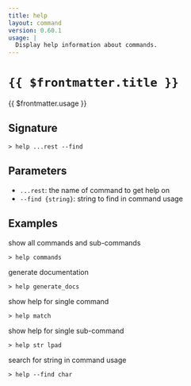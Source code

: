 ```yaml
---
title: help
layout: command
version: 0.60.1
usage: |
  Display help information about commands.
---
```


# `{{ $frontmatter.title }}`

<div style='white-space: pre-wrap;'>{{ $frontmatter.usage }}</div>

## Signature

`> help ...rest --find`

## Parameters

- `...rest`: the name of command to get help on
- `--find {string}`: string to find in command usage

## Examples

show all commands and sub-commands

```shell
> help commands
```

generate documentation

```shell
> help generate_docs
```

show help for single command

```shell
> help match
```

show help for single sub-command

```shell
> help str lpad
```

search for string in command usage

```shell
> help --find char
```
